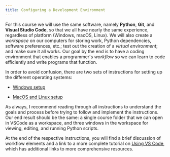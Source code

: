 ```yaml
---
title: Configuring a Development Environment
---
```


For this course we will use the same software, namely **Python**,
**Git**, and **Visual Studio Code**, so that we all have nearly the same
experience, regardless of platform (Windows, macOS, Linux). We will also
create a *workspace* on our computers for storing work, Python dependencies,
software preferences, etc.; test out the creation of a *virtual environment*;
and make sure it all works. Our goal by the end is to have a coding environment
that enables a programmer's *workflow* so we can learn to code efficiently
and write programs that function.

In order to avoid confusion, there are two sets of instructions for setting
up the different operating systems:

- [Windows setup](environment-setup_win.html)

- [MacOS and Linux setup](environment-setup_maclinux.html)

As always, I recommend reading through all instructions to understand the
goals and process before trying to follow and implement the instructions. Our
end result should be the same: a single course folder that we can open
in VSCode as a workspace, and three windows in the workspace for viewing,
editing, and running Python scripts.

At the end of the respective instructions, you will find a brief discussion of
workflow elements and a link to a more complete tutorial on
[Using VS Code](using-vscode.html), which has additional links to more
comprehensive resources.

[python]: https://www.python.org/
[vscode]: https://code.visualstudio.com/
[git]: https://git-scm.com/
[pytest]: https://pytest.org/
